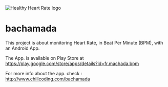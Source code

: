 ![Healthy Heart Rate logo](https://raw.githubusercontent.com/chillcoding-at-the-beach/bachamada/master/app/src/main/res/mipmap-xxxhdpi/ic_launcher.png)

# bachamada

This project is about monitoring Heart Rate, in Beat Per Minute (BPM), with an Android App.

The App. is available on Play Store at https://play.google.com/store/apps/details?id=fr.machada.bpm

For more info about the app. check : http://www.chillcoding.com/bachamada
